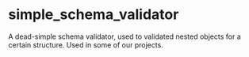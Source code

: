 # simple_schema_validator
A dead-simple schema validator, used to validated nested objects for a certain structure. Used in some of our projects.
